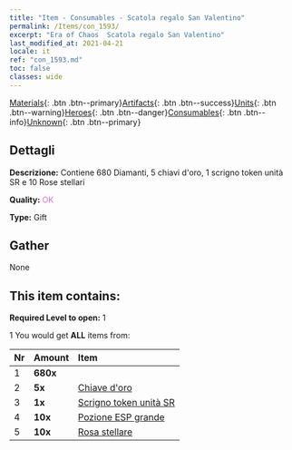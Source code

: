 ```yaml
---
title: "Item - Consumables - Scatola regalo San Valentino"
permalink: /Items/con_1593/
excerpt: "Era of Chaos  Scatola regalo San Valentino"
last_modified_at: 2021-04-21
locale: it
ref: "con_1593.md"
toc: false
classes: wide
---
```

 [Materials](/it/Items/){: .btn .btn--primary}[Artifacts](/it/Items/Artifacts/){: .btn .btn--success}[Units](/it/Items/Units/){: .btn .btn--warning}[Heroes](/it/Items/Heroes/){: .btn .btn--danger}[Consumables](/it/Items/Consumables/){: .btn .btn--info}[Unknown](/it/Items/Unknown/){: .btn .btn--primary}

## Dettagli
 **Descrizione:** Contiene 680 Diamanti, 5 chiavi d'oro, 1 scrigno token unità SR e 10 Rose stellari

 **Quality:** <span style="color: #DA70D6">OK</span>

 **Type:** Gift

## Gather

  None

## This item contains:

 **Required Level to open:** 1

 1 You would get **ALL** items  from:

  | Nr | Amount |     Item    |
  |:---|:-------|:------------|
  | 1 |  **680x** | <i class="fas fa-gem"/> |  | 
  | 2 |  **5x** | [Chiave d'oro](/it/Items/con_783/) |  | 
  | 3 |  **1x** | [Scrigno token unità SR](/it/Items/con_1597/) |  | 
  | 4 |  **10x** | [Pozione ESP grande](/it/Items/con_702/) |  | 
  | 5 |  **10x** | [Rosa stellare](/it/Items/con_812/) |  | 
